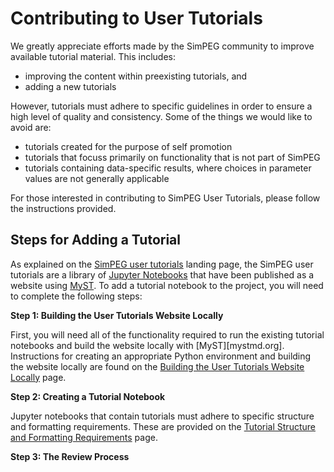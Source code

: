 Contributing to User Tutorials
==============================

We greatly appreciate efforts made by the SimPEG community to improve available tutorial material.
This includes:

* improving the content within preexisting tutorials, and
* adding a new tutorials

However, tutorials must adhere to specific guidelines in order to ensure a high level of quality and consistency.
Some of the things we would like to avoid are:

* tutorials created for the purpose of self promotion
* tutorials that focuss primarily on functionality that is not part of SimPEG
* tutorials containing data-specific results, where choices in parameter values are not generally applicable

For those interested in contributing to SimPEG User Tutorials, please follow the instructions provided.


Steps for Adding a Tutorial
---------------------------

As explained on the [SimPEG user tutorials](../index.md) landing page, the SimPEG user tutorials are a library of [Jupyter Notebooks](https://jupyter.org/) that have been published as a website using [MyST](https://mystmd.org/). To add a tutorial notebook to the project, you will need to complete the following steps:

**Step 1: Building the User Tutorials Website Locally**

First, you will need all of the functionality required to run the existing tutorial notebooks and build the website locally with [MyST][mystmd.org].
Instructions for creating an appropriate Python environment and building the website locally are found on the [Building the User Tutorials Website Locally](contributing/build_website.md) page.

**Step 2: Creating a Tutorial Notebook**

Jupyter notebooks that contain tutorials must adhere to specific structure and formatting requirements.
These are provided on the [Tutorial Structure and Formatting Requirements](contributing/formatting.md) page.

**Step 3: The Review Process**

